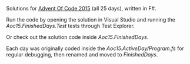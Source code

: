 Solutions for [Advent Of Code 2015](https://adventofcode.com/2015) (all 25 days), written in F#.

Run the code by opening the solution in Visual Studio and running the _Aoc15.FinishedDays.Test_ tests through Test Explorer.

Or check out the solution code inside _Aoc15.FinishedDays_.

Each day was originally coded inside the _Aoc15.ActiveDay/Program.fs_ for regular debugging, then renamed and moved to _FinishedDays_.
